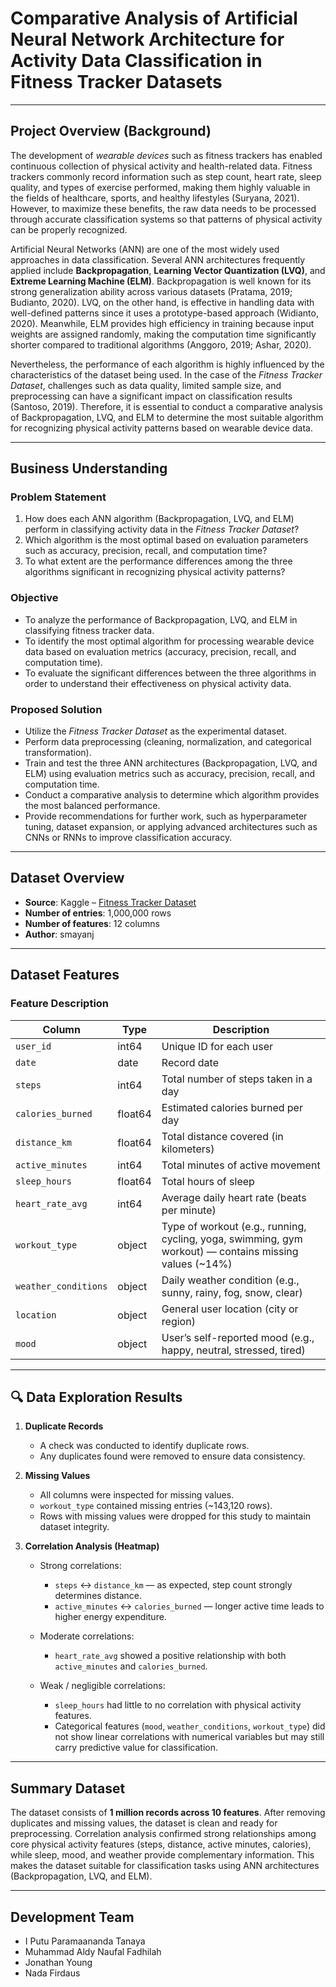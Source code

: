 # Comparative Analysis of Artificial Neural Network Architecture for Activity Data Classification in Fitness Tracker Datasets

---

## **Project Overview (Background)**

The development of *wearable devices* such as fitness trackers has enabled continuous collection of physical activity and health-related data. Fitness trackers commonly record information such as step count, heart rate, sleep quality, and types of exercise performed, making them highly valuable in the fields of healthcare, sports, and healthy lifestyles (Suryana, 2021). However, to maximize these benefits, the raw data needs to be processed through accurate classification systems so that patterns of physical activity can be properly recognized.

Artificial Neural Networks (ANN) are one of the most widely used approaches in data classification. Several ANN architectures frequently applied include **Backpropagation**, **Learning Vector Quantization (LVQ)**, and **Extreme Learning Machine (ELM)**. Backpropagation is well known for its strong generalization ability across various datasets (Pratama, 2019; Budianto, 2020). LVQ, on the other hand, is effective in handling data with well-defined patterns since it uses a prototype-based approach (Widianto, 2020). Meanwhile, ELM provides high efficiency in training because input weights are assigned randomly, making the computation time significantly shorter compared to traditional algorithms (Anggoro, 2019; Ashar, 2020).

Nevertheless, the performance of each algorithm is highly influenced by the characteristics of the dataset being used. In the case of the *Fitness Tracker Dataset*, challenges such as data quality, limited sample size, and preprocessing can have a significant impact on classification results (Santoso, 2019). Therefore, it is essential to conduct a comparative analysis of Backpropagation, LVQ, and ELM to determine the most suitable algorithm for recognizing physical activity patterns based on wearable device data.

---

## **Business Understanding**

### **Problem Statement**

1. How does each ANN algorithm (Backpropagation, LVQ, and ELM) perform in classifying activity data in the *Fitness Tracker Dataset*?
2. Which algorithm is the most optimal based on evaluation parameters such as accuracy, precision, recall, and computation time?
3. To what extent are the performance differences among the three algorithms significant in recognizing physical activity patterns?

### **Objective**

* To analyze the performance of Backpropagation, LVQ, and ELM in classifying fitness tracker data.
* To identify the most optimal algorithm for processing wearable device data based on evaluation metrics (accuracy, precision, recall, and computation time).
* To evaluate the significant differences between the three algorithms in order to understand their effectiveness on physical activity data.

### **Proposed Solution**

* Utilize the *Fitness Tracker Dataset* as the experimental dataset.
* Perform data preprocessing (cleaning, normalization, and categorical transformation).
* Train and test the three ANN architectures (Backpropagation, LVQ, and ELM) using evaluation metrics such as accuracy, precision, recall, and computation time.
* Conduct a comparative analysis to determine which algorithm provides the most balanced performance.
* Provide recommendations for further work, such as hyperparameter tuning, dataset expansion, or applying advanced architectures such as CNNs or RNNs to improve classification accuracy.

---

## Dataset Overview

* **Source**: Kaggle – [Fitness Tracker Dataset](https://www.kaggle.com/datasets/smayanj/fitness-tracker-dataset)
* **Number of entries**: 1,000,000 rows
* **Number of features**: 12 columns
* **Author**: smayanj

---

## Dataset Features

### Feature Description

| Column               | Type    | Description                                                                                             |
| -------------------- | ------- | ------------------------------------------------------------------------------------------------------- |
| `user_id`            | int64   | Unique ID for each user                                                                  |
| `date`               | date    | Record date                                                                    |
| `steps`              | int64   | Total number of steps taken in a day                                                                    |
| `calories_burned`    | float64 | Estimated calories burned per day                                                                       |
| `distance_km`        | float64 | Total distance covered (in kilometers)                                                                  |
| `active_minutes`     | int64   | Total minutes of active movement                                                                        |
| `sleep_hours`        | float64 | Total hours of sleep                                                                                    |
| `heart_rate_avg`     | int64   | Average daily heart rate (beats per minute)                                                             |
| `workout_type`       | object  | Type of workout (e.g., running, cycling, yoga, swimming, gym workout) — contains missing values (\~14%) |
| `weather_conditions` | object  | Daily weather condition (e.g., sunny, rainy, fog, snow, clear)                                          |
| `location`           | object  | General user location (city or region)                                                                  |
| `mood`               | object  | User’s self-reported mood (e.g., happy, neutral, stressed, tired)                                       |

---

## 🔍 Data Exploration Results

1. **Duplicate Records**

   * A check was conducted to identify duplicate rows.
   * Any duplicates found were removed to ensure data consistency.

2. **Missing Values**

   * All columns were inspected for missing values.
   * `workout_type` contained missing entries (\~143,120 rows).
   * Rows with missing values were dropped for this study to maintain dataset integrity.

3. **Correlation Analysis (Heatmap)**

   * Strong correlations:

     * `steps` ↔ `distance_km` — as expected, step count strongly determines distance.
     * `active_minutes` ↔ `calories_burned` — longer active time leads to higher energy expenditure.
   * Moderate correlations:

     * `heart_rate_avg` showed a positive relationship with both `active_minutes` and `calories_burned`.
   * Weak / negligible correlations:

     * `sleep_hours` had little to no correlation with physical activity features.
     * Categorical features (`mood`, `weather_conditions`, `workout_type`) did not show linear correlations with numerical variables but may still carry predictive value for classification.

---

##  Summary Dataset

The dataset consists of **1 million records across 10 features**. After removing duplicates and missing values, the dataset is clean and ready for preprocessing. Correlation analysis confirmed strong relationships among core physical activity features (steps, distance, active minutes, calories), while sleep, mood, and weather provide complementary information. This makes the dataset suitable for classification tasks using ANN architectures (Backpropagation, LVQ, and ELM).


---


## Development Team
* I Putu Paramaananda Tanaya
* Muhammad Aldy Naufal Fadhilah 
* Jonathan Young
* Nada Firdaus
